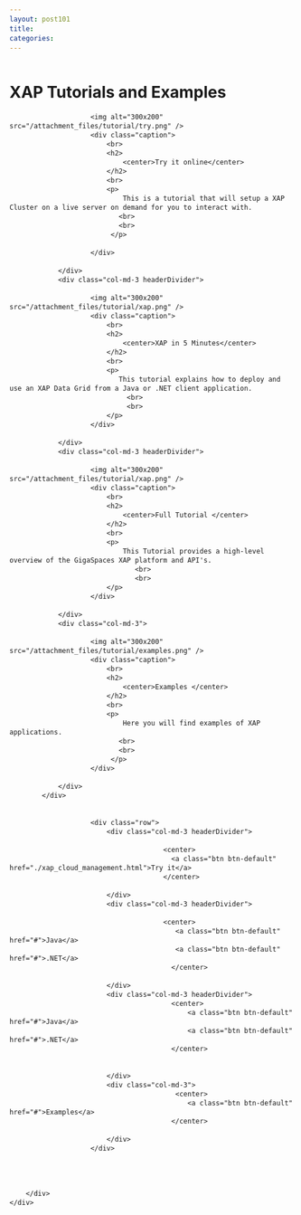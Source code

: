 ```yaml
---
layout: post101
title:
categories:
---
```


<div class="container">
	<div class="row clearfix">
		<div class="col-md-12 column">
			<div class="page-header">
				<h1>
					XAP Tutorials and Examples
				</h1>
			</div>
			<div class="row">
				<div class="col-md-3 headerDivider">

						<img alt="300x200" src="/attachment_files/tutorial/try.png" />
						<div class="caption">
						    <br>
							<h2>
							    <center>Try it online</center>
							</h2>
							<br>
							<p>
							    This is a tutorial that will setup a XAP Cluster on a live server on demand for you to interact with.
						       <br>
                               <br>
						     </p>

						</div>

				</div>
				<div class="col-md-3 headerDivider">

						<img alt="300x200" src="/attachment_files/tutorial/xap.png" />
						<div class="caption">
						    <br>
                        	<h2>
                        	    <center>XAP in 5 Minutes</center>
                        	</h2>
                        	<br>
                        	<p>
                        	   This tutorial explains how to deploy and use an XAP Data Grid from a Java or .NET client application.
                                 <br>
                                 <br>
                            </p>
                        </div>

				</div>
				<div class="col-md-3 headerDivider">

						<img alt="300x200" src="/attachment_files/tutorial/xap.png" />
						<div class="caption">
						    <br>
							<h2>
							    <center>Full Tutorial </center>
							</h2>
							<br>
							<p>
                                This Tutorial provides a high-level overview of the GigaSpaces XAP platform and API's.
                                   <br>
                                   <br>
							</p>
						</div>

				</div>
				<div class="col-md-3">

                	    <img alt="300x200" src="/attachment_files/tutorial/examples.png" />
                		<div class="caption">
                			<br>
                			<h2>
                			    <center>Examples </center>
                			</h2>
                			<br>
                			<p>
                			    Here you will find examples of XAP applications.
                               <br>
                               <br>
                			 </p>
                	    </div>

                </div>
			</div>


						<div class="row">
            				<div class="col-md-3 headerDivider">

            							  <center>
                                            <a class="btn btn-default" href="./xap_cloud_management.html">Try it</a>
                                          </center>

            				</div>
            				<div class="col-md-3 headerDivider">

                                          <center>
            							     <a class="btn btn-default" href="#">Java</a>
            							     <a class="btn btn-default" href="#">.NET</a>
            							    </center>

            				</div>
            				<div class="col-md-3 headerDivider">
             								<center>
            							        <a class="btn btn-default" href="#">Java</a>
            							        <a class="btn btn-default" href="#">.NET</a>
            							    </center>


            				</div>
            				<div class="col-md-3">
                                             <center>
            							        <a class="btn btn-default" href="#">Examples</a>
            							    </center>

                            </div>
            			</div>




		</div>
	</div>
</div>
